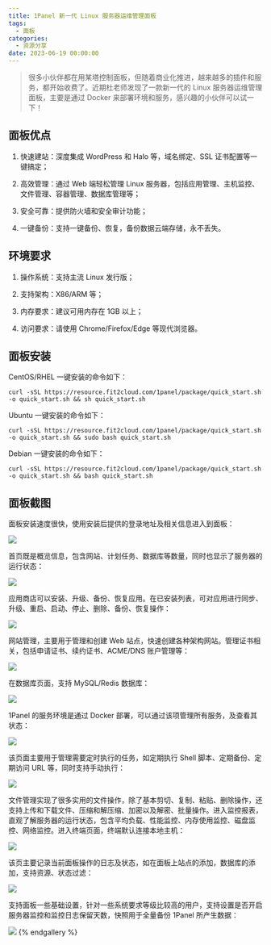```yaml
---
title: 1Panel 新一代 Linux 服务器运维管理面板
tags:
  - 面板
categories:
  - 资源分享
date: 2023-06-19 00:00:00
---
```


> 很多小伙伴都在用某塔控制面板，但随着商业化推进，越来越多的插件和服务，都开始收费了。近期杜老师发现了一款新一代的 Linux 服务器运维管理面板，主要是通过 Docker 来部署环境和服务，感兴趣的小伙伴可以试一下！

<!-- more -->

## 面板优点

1. 快速建站：深度集成 WordPress 和 Halo 等，域名绑定、SSL 证书配置等一键搞定；

2. 高效管理：通过 Web 端轻松管理 Linux 服务器，包括应用管理、主机监控、文件管理、容器管理、数据库管理等；

3. 安全可靠：提供防火墙和安全审计功能；

4. 一键备份：支持一键备份、恢复，备份数据云端存储，永不丢失。

## 环境要求

1. 操作系统：支持主流 Linux 发行版；

2. 支持架构：X86/ARM 等；

3. 内存要求：建议可用内存在 1GB 以上；

4. 访问要求：请使用 Chrome/Firefox/Edge 等现代浏览器。

## 面板安装

CentOS/RHEL 一键安装的命令如下：

```
curl -sSL https://resource.fit2cloud.com/1panel/package/quick_start.sh -o quick_start.sh && sh quick_start.sh
```

Ubuntu 一键安装的命令如下：

```
curl -sSL https://resource.fit2cloud.com/1panel/package/quick_start.sh -o quick_start.sh && sudo bash quick_start.sh
```

Debian 一键安装的命令如下：

```
curl -sSL https://resource.fit2cloud.com/1panel/package/quick_start.sh -o quick_start.sh && bash quick_start.sh
```

## 面板截图

面板安装速度很快，使用安装后提供的登录地址及相关信息进入到面板：

![](https://cdn.dusays.com/2023/06/597-1.jpg)

首页既是概览信息，包含网站、计划任务、数据库等数量，同时也显示了服务器的运行状态：

![](https://cdn.dusays.com/2023/06/597-2.jpg)

应用商店可以安装、升级、备份、恢复应用。在已安装列表，可对应用进行同步、升级、重启、启动、停止、删除、备份、恢复操作：

![](https://cdn.dusays.com/2023/06/597-3.jpg)

网站管理，主要用于管理和创建 Web 站点，快速创建各种架构网站。管理证书相关，包括申请证书、续约证书、ACME/DNS 账户管理等：

![](https://cdn.dusays.com/2023/06/597-4.jpg)

在数据库页面，支持 MySQL/Redis 数据库：

![](https://cdn.dusays.com/2023/06/597-5.jpg)

1Panel 的服务环境是通过 Docker 部署，可以通过该项管理所有服务，及查看其状态：

![](https://cdn.dusays.com/2023/06/597-6.jpg)

该页面主要用于管理需要定时执行的任务，如定期执行 Shell 脚本、定期备份、定期访问 URL 等，同时支持手动执行：

![](https://cdn.dusays.com/2023/06/597-7.jpg)

文件管理实现了很多实用的文件操作，除了基本剪切、复制、粘贴、删除操作，还支持上传和下载文件、压缩和解压缩、加密以及解密、批量操作。进入监控报表，直观了解服务器的运行状态，包含平均负载、性能监控、内存使用监控、磁盘监控、网络监控。进入终端页面，终端默认连接本地主机：

![](https://cdn.dusays.com/2023/06/597-8.jpg)

该页主要记录当前面板操作的日志及状态，如在面板上站点的添加，数据库的添加，支持资源、状态过滤：

![](https://cdn.dusays.com/2023/06/597-9.jpg)

支持面板一些基础设置，针对一些系统要求等级比较高的用户，支持设置是否开启服务器监控和监控日志保留天数，快照用于全量备份 1Panel 所产生数据：

![](https://cdn.dusays.com/2023/06/597-10.jpg)
{% endgallery %}